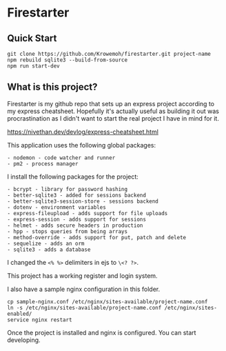 # Firestarter

## Quick Start
```
git clone https://github.com/Krowemoh/firestarter.git project-name
npm rebuild sqlite3 --build-from-source
npm run start-dev
```

## What is this project?

Firestarter is my github repo that sets up an express project according to my express cheatsheet. Hopefully it's actually useful as building it out was procrastination as I didn't want to start the real project I have in mind for it.

https://nivethan.dev/devlog/express-cheatsheet.html

This application uses the following global packages:

    - nodemon - code watcher and runner
    - pm2 - process manager 

I install the following packages for the project:

    - bcrypt - library for password hashing
    - better-sqlite3 - added for sessions backend
    - better-sqlite3-session-store - sessions backend
    - dotenv - environment variables
    - express-fileupload - adds support for file uploads
    - express-session - adds support for sessions
    - helmet - adds secure headers in production
    - hpp - stops queries from being arrays
    - method-override - adds support for put, patch and delete
    - sequelize - adds an orm
    - sqlite3 - adds a database

I changed the `<% %>` delimiters in ejs to `\<? ?>`.

This project has a working register and login system. 

I also have a sample nginx configuration in this folder.

```
cp sample-nginx.conf /etc/nginx/sites-available/project-name.conf
ln -s /etc/nginx/sites-available/project-name.conf /etc/nginx/sites-enabled/
service nginx restart
```

Once the project is installed and nginx is configured. You can start developing.
